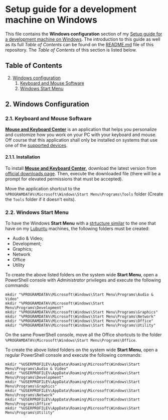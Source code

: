 # Setup guide for a development machine on Windows

This file contains the **Windows configuration** section of my [Setup guide for a development machine on Windows](https://github.com/EnduranceCode/windows-development-machine). The introduction to this guide as well as its full *Table of Contents* can be found on the [README.md](./README.md) file of this repository. The *Table of Contents* of this section is listed below.

## Table of Contents

2. [Windows configuration](#2-windows-configuration)
    1. [Keyboard and Mouse Software](#21-keyboard-and-mouse-software)
    2. [Windows Start Menu](#22-windows-start-menu)

## 2. Windows Configuration

### 2.1. Keyboard and Mouse Software

[**Mouse and Keyboard Center**](https://support.microsoft.com/topic/mouse-and-keyboard-center-download-f5b10905-7887-eedb-2f1c-d0737a36a3b2) is an application that helps you personalize and customize how you work on your PC with your keyboard and mouse. Off course that this application shall only be installed on systems that use one of the [supported devices](https://support.microsoft.com/en-us/topic/which-devices-are-supported-by-microsoft-mouse-and-keyboard-center-61ac6d03-9cc1-d7c6-ca9b-c9c8ce4cb303).

#### 2.1.1. Installation

To install [**Mouse and Keyboard Center**](https://support.microsoft.com/topic/mouse-and-keyboard-center-download-f5b10905-7887-eedb-2f1c-d0737a36a3b2), download the latest version from [official downloads page](https://support.microsoft.com/topic/mouse-and-keyboard-center-download-f5b10905-7887-eedb-2f1c-d0737a36a3b2). Then, execute the downloaded file (there will be a prompt for elevated permissions that must be accepted).

Move the application shortcut to the `%PROGRAMDATA%\Microsoft\Windows\Start Menu\Programs\Tools` folder (Create the `Tools` folder if it doesn't exits).

### 2.2. Windows Start Menu

To have the Windows **Start Menu** with a [strtucture similar](https://specifications.freedesktop.org/menu-spec/latest/apa.html) to the one that have on my [Lubuntu](https://lubuntu.me) machines, the following folders must be created:

+ Audio & Video;
+ Development;
+ Graphics;
+ Network
+ Office
+ Utility

To create the above listed folders on the system wide **Start Menu**, open a PowerShell console with *Administrator* privileges and execute the following commands:

    mkdir "%PROGRAMDATA%\Microsoft\Windows\Start Menu\Programs\Audio & Video"
    mkdir "%PROGRAMDATA%\Microsoft\Windows\Start Menu\Programs\Development"
    mkdir "%PROGRAMDATA%\Microsoft\Windows\Start Menu\Programs\Graphics"
    mkdir "%PROGRAMDATA%\Microsoft\Windows\Start Menu\Programs\Network"
    mkdir "%PROGRAMDATA%\Microsoft\Windows\Start Menu\Programs\Office"
    mkdir "%PROGRAMDATA%\Microsoft\Windows\Start Menu\Programs\Utility"

On the same PowerShell console, move all the Office shortcuts to the folder `%PROGRAMDATA%\Microsoft\Windows\Start Menu\Programs\Office`.

To create the above listed folders on the system wide **Start Menu**, open a regular PowerShell console and execute the following commands:

    mkdir "%USERPROFILE%\AppData\Roaming\Microsoft\Windows\Start Menu\Programs\Audio & Video"
    mkdir "%USERPROFILE%\AppData\Roaming\Microsoft\Windows\Start Menu\Programs\Development"
    mkdir "%USERPROFILE%\AppData\Roaming\Microsoft\Windows\Start Menu\Programs\Graphics"
    mkdir "%USERPROFILE%\AppData\Roaming\Microsoft\Windows\Start Menu\Programs\Network"
    mkdir "%USERPROFILE%\AppData\Roaming\Microsoft\Windows\Start Menu\Programs\Office"
    mkdir "%USERPROFILE%\AppData\Roaming\Microsoft\Windows\Start Menu\Programs\Utility"
